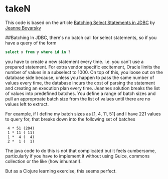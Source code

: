 takeN
=====

This code is based on the article
[Batching Select Statements in JDBC](http://www.javaranch.com/journal/200510/Journal200510.jsp#a2) by [Jeanne Boyarsky](http://www.coderanch.com/how-to/java/ActiveStaff#JeanneBoyarsky)

##Batching
In JDBC, there's no batch call for select statements, so if you have a query of
the form 
```SQL
select x from y where id in ? 
```
you have to create a new statement
every time. i.e. you can't use a prepared statement. For extra vendor specific
excitement, Oracle limits the number of values in a subselect to 1000.
On top of this, you loose out on the database side because, unless you happen
to pass the same number of values every time, the database incurs the cost of
parsing the statement and creating an execution plan every time.
Jeannes solution breaks the list of values into predefined batches. You define
a range of batch sizes and pull an approproate batch size from the list of
values until there are no values left to extract.

For example, if I define my batch sizes as [1, 4, 11, 51] and I have 221 values
to query for, that breaks down into the following set of batches

     4 * 51 (204)
     1 * 11 ( 11)
     1 *  4 (  4)
     2 *  1 (  1)

The java code to do this is not that complicated but it feels
cumbersome, particularly if you have to implement it without using Guice,
commons collection or the like (how inhuman!).

But as a Clojure learning exercise, this seems perfect. 
